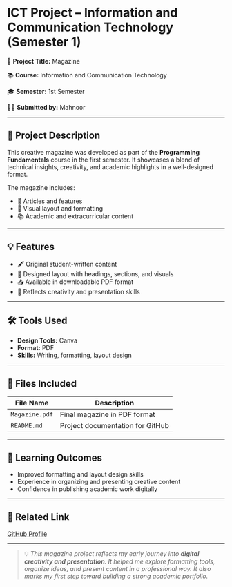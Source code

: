 # ICT Project – Information and Communication Technology (Semester 1)

📌 **Project Title:** Magazine

📚 **Course:** Information and Communication Technology

🎓 **Semester:** 1st Semester  

👩‍💻 **Submitted by:** Mahnoor

---

## 🧠 Project Description  
This creative magazine was developed as part of the **Programming Fundamentals** course in the first semester. It showcases a blend of technical insights, creativity, and academic highlights in a well-designed format.

The magazine includes:

- 📖 Articles and features  
- 🎨 Visual layout and formatting  
- 📚 Academic and extracurricular content  

---

## 💡 Features  

- 🖋️ Original student-written content  
- 🎨 Designed layout with headings, sections, and visuals  
- 📥 Available in downloadable PDF format   
- 🧠 Reflects creativity and presentation skills  

---

## 🛠️ Tools Used  

- **Design Tools:**  Canva  
- **Format:** PDF  
- **Skills:** Writing, formatting, layout design  

---

## 📂 Files Included  

| File Name         | Description                                  |
|------------------|----------------------------------------------|
| `Magazine.pdf` | Final magazine in PDF format             |
| `README.md`       | Project documentation for GitHub             |

---

## 🎯 Learning Outcomes  

- Improved formatting and layout design skills  
- Experience in organizing and presenting creative content  
- Confidence in publishing academic work digitally  

---

## 🔗 Related Link  

[GitHub Profile](https://github.com/mahnoor-cs6767)

---

> 💡 *This magazine project reflects my early journey into **digital creativity and presentation**. It helped me explore formatting tools, organize ideas, and present content in a professional way. It also marks my first step toward building a strong academic portfolio.*

